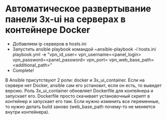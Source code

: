 # Автоматическое развертывание панели 3x-ui на серверах в контейнере Docker

- Добавляем ip серверов в hosts.ini
- Запустить ansible playbook командой ~ansible-playbook -i hosts.ini playbook.yml -e "vpn_id_user=<id> vpn_username=<panel_login> vpn_password=<panel_password> vpn_port=<port> vpn_web_base_path=<additional_path>"
- Complete!

В Ansible присутствуют 2 роли: docker и 3x_ui_container. Если на сервере нет Docker, ansible сам его установит, если он есть, то выведет версию. Роль 3x_ui_container обновляет Dockerfile для контейнера и запускает его. Dockerfile просто скачивает установочный скрипт в контейнер и запускает его там. Если нужно изменить все переменные, то нужно делать build заново (web_base_path почему-то не меняется внутри контейнера). 

